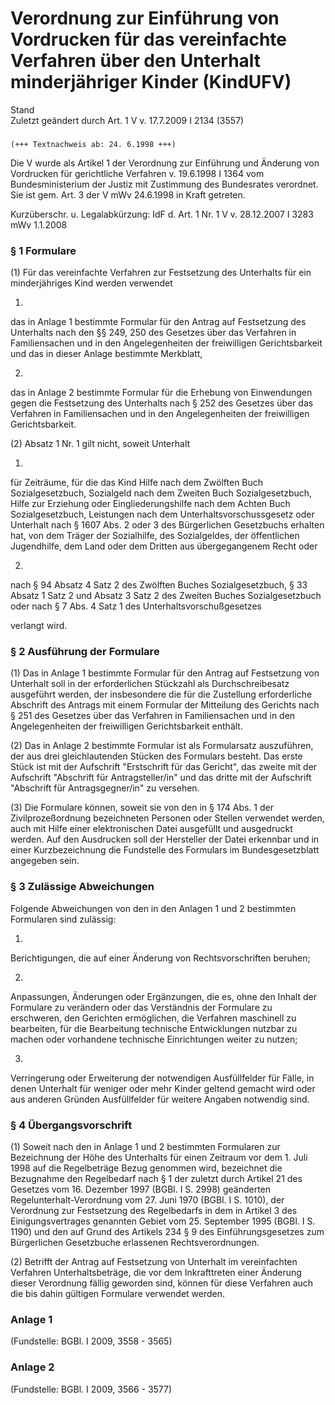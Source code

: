 Verordnung zur Einführung von Vordrucken für das vereinfachte Verfahren über den Unterhalt minderjähriger Kinder (KindUFV)
==========================================================================================================================

Stand  
Zuletzt geändert durch Art. 1 V v. 17.7.2009 I 2134 (3557)

### 

```
(+++ Textnachweis ab: 24. 6.1998 +++)
```

Die V wurde als Artikel 1 der Verordnung zur Einführung und Änderung von Vordrucken für gerichtliche Verfahren v. 19.6.1998 I 1364 vom Bundesministerium der Justiz mit Zustimmung des Bundesrates verordnet. Sie ist gem. Art. 3 der V mWv 24.6.1998 in Kraft getreten.

Kurzüberschr. u. Legalabkürzung: IdF d. Art. 1 Nr. 1 V v. 28.12.2007 I 3283 mWv 1.1.2008

### § 1 Formulare

(1) Für das vereinfachte Verfahren zur Festsetzung des Unterhalts für ein minderjähriges Kind werden verwendet

1.  
das in Anlage 1 bestimmte Formular für den Antrag auf Festsetzung des Unterhalts nach den §§ 249, 250 des Gesetzes über das Verfahren in Familiensachen und in den Angelegenheiten der freiwilligen Gerichtsbarkeit und das in dieser Anlage bestimmte Merkblatt,

2.  
das in Anlage 2 bestimmte Formular für die Erhebung von Einwendungen gegen die Festsetzung des Unterhalts nach § 252 des Gesetzes über das Verfahren in Familiensachen und in den Angelegenheiten der freiwilligen Gerichtsbarkeit.

(2) Absatz 1 Nr. 1 gilt nicht, soweit Unterhalt

1.  
für Zeiträume, für die das Kind Hilfe nach dem Zwölften Buch Sozialgesetzbuch, Sozialgeld nach dem Zweiten Buch Sozialgesetzbuch, Hilfe zur Erziehung oder Eingliederungshilfe nach dem Achten Buch Sozialgesetzbuch, Leistungen nach dem Unterhaltsvorschussgesetz oder Unterhalt nach § 1607 Abs. 2 oder 3 des Bürgerlichen Gesetzbuchs erhalten hat, von dem Träger der Sozialhilfe, des Sozialgeldes, der öffentlichen Jugendhilfe, dem Land oder dem Dritten aus übergegangenem Recht oder

2.  
nach § 94 Absatz 4 Satz 2 des Zwölften Buches Sozialgesetzbuch, § 33 Absatz 1 Satz 2 und Absatz 3 Satz 2 des Zweiten Buches Sozialgesetzbuch oder nach § 7 Abs. 4 Satz 1 des Unterhaltsvorschußgesetzes

verlangt wird.

### § 2 Ausführung der Formulare

(1) Das in Anlage 1 bestimmte Formular für den Antrag auf Festsetzung von Unterhalt soll in der erforderlichen Stückzahl als Durchschreibesatz ausgeführt werden, der insbesondere die für die Zustellung erforderliche Abschrift des Antrags mit einem Formular der Mitteilung des Gerichts nach § 251 des Gesetzes über das Verfahren in Familiensachen und in den Angelegenheiten der freiwilligen Gerichtsbarkeit enthält.

(2) Das in Anlage 2 bestimmte Formular ist als Formularsatz auszuführen, der aus drei gleichlautenden Stücken des Formulars besteht. Das erste Stück ist mit der Aufschrift "Erstschrift für das Gericht", das zweite mit der Aufschrift "Abschrift für Antragsteller/in" und das dritte mit der Aufschrift "Abschrift für Antragsgegner/in" zu versehen.

(3) Die Formulare können, soweit sie von den in § 174 Abs. 1 der Zivilprozeßordnung bezeichneten Personen oder Stellen verwendet werden, auch mit Hilfe einer elektronischen Datei ausgefüllt und ausgedruckt werden. Auf den Ausdrucken soll der Hersteller der Datei erkennbar und in einer Kurzbezeichnung die Fundstelle des Formulars im Bundesgesetzblatt angegeben sein.

### § 3 Zulässige Abweichungen

Folgende Abweichungen von den in den Anlagen 1 und 2 bestimmten Formularen sind zulässig:

1.  
Berichtigungen, die auf einer Änderung von Rechtsvorschriften beruhen;

2.  
Anpassungen, Änderungen oder Ergänzungen, die es, ohne den Inhalt der Formulare zu verändern oder das Verständnis der Formulare zu erschweren, den Gerichten ermöglichen, die Verfahren maschinell zu bearbeiten, für die Bearbeitung technische Entwicklungen nutzbar zu machen oder vorhandene technische Einrichtungen weiter zu nutzen;

3.  
Verringerung oder Erweiterung der notwendigen Ausfüllfelder für Fälle, in denen Unterhalt für weniger oder mehr Kinder geltend gemacht wird oder aus anderen Gründen Ausfüllfelder für weitere Angaben notwendig sind.

### § 4 Übergangsvorschrift

(1) Soweit nach den in Anlage 1 und 2 bestimmten Formularen zur Bezeichnung der Höhe des Unterhalts für einen Zeitraum vor dem 1. Juli 1998 auf die Regelbeträge Bezug genommen wird, bezeichnet die Bezugnahme den Regelbedarf nach § 1 der zuletzt durch Artikel 21 des Gesetzes vom 16. Dezember 1997 (BGBl. I S. 2998) geänderten Regelunterhalt-Verordnung vom 27. Juni 1970 (BGBl. I S. 1010), der Verordnung zur Festsetzung des Regelbedarfs in dem in Artikel 3 des Einigungsvertrages genannten Gebiet vom 25. September 1995 (BGBl. I S. 1190) und den auf Grund des Artikels 234 § 9 des Einführungsgesetzes zum Bürgerlichen Gesetzbuche erlassenen Rechtsverordnungen.

(2) Betrifft der Antrag auf Festsetzung von Unterhalt im vereinfachten Verfahren Unterhaltsbeträge, die vor dem Inkrafttreten einer Änderung dieser Verordnung fällig geworden sind, können für diese Verfahren auch die bis dahin gültigen Formulare verwendet werden.

### Anlage 1

(Fundstelle: BGBl. I 2009, 3558 - 3565)

### Anlage 2

(Fundstelle: BGBl. I 2009, 3566 - 3577)


